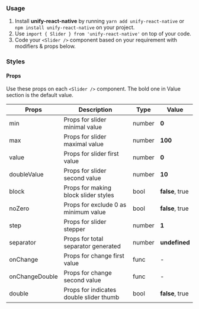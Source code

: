 ### Usage

1. Install **unify-react-native** by running `yarn add unify-react-native` or `npm install unify-react-native` on your project.
2. Use `import { Slider } from 'unify-react-native'` on top of your code.
3. Code your `<Slider />` component based on your requirement with modifiers & props below.



### Styles

#### Props

Use these props on each `<Slider />` component. The bold one in Value section is the default value.

| Props            | Description                         | Type            | Value
|---------------------|----------------------------------|-----------------|---------------------|
| min              | Props for slider minimal value      | number          | **0**
| max              | Props for slider maximal value      | number          | **100**
| value            | Props for slider first value        | number          | **0**
| doubleValue      | Props for slider second value       | number          | **10**
| block          | Props for making block slider styles  | bool            | **false**, true
| noZero       | Props for exclude 0 as minimum value    | bool            | **false**, true
| step            | Props for slider stepper             | number          | **1**
| separator      | Props for total separator generated   | number          | **undefined**
| onChange        | Props for change first value         | func            | -
| onChangeDouble  | Props for change second value        | func            | -
| double        | Props for indicates double slider thumb    | bool        | **false**, true
